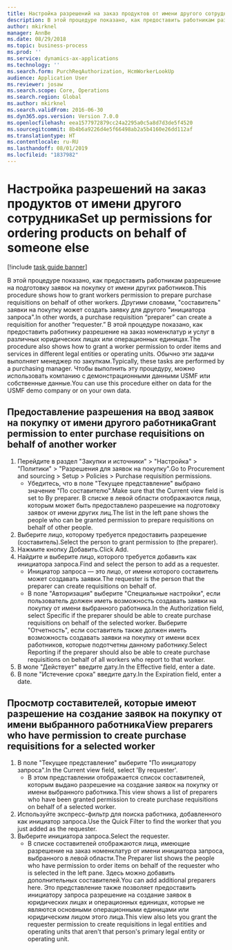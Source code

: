 ```yaml
---
title: Настройка разрешений на заказ продуктов от имени другого сотрудника
description: В этой процедуре показано, как предоставить работникам разрешение на подготовку заявок на покупку от имени других работников.
author: mkirknel
manager: AnnBe
ms.date: 08/29/2018
ms.topic: business-process
ms.prod: ''
ms.service: dynamics-ax-applications
ms.technology: ''
ms.search.form: PurchReqAuthorization, HcmWorkerLookUp
audience: Application User
ms.reviewer: josaw
ms.search.scope: Core, Operations
ms.search.region: Global
ms.author: mkirknel
ms.search.validFrom: 2016-06-30
ms.dyn365.ops.version: Version 7.0.0
ms.openlocfilehash: eea1577972879cc24a2295a0c5a8d7d3de5f4520
ms.sourcegitcommit: 8b4b6a9226d4e5f66498ab2a5b4160e26dd112af
ms.translationtype: HT
ms.contentlocale: ru-RU
ms.lasthandoff: 08/01/2019
ms.locfileid: "1837982"
---
```

# <a name="set-up-permissions-for-ordering-products-on-behalf-of-someone-else"></a><span data-ttu-id="73264-103">Настройка разрешений на заказ продуктов от имени другого сотрудника</span><span class="sxs-lookup"><span data-stu-id="73264-103">Set up permissions for ordering products on behalf of someone else</span></span>

[!include [task guide banner](../../includes/task-guide-banner.md)]

<span data-ttu-id="73264-104">В этой процедуре показано, как предоставить работникам разрешение на подготовку заявок на покупку от имени других работников.</span><span class="sxs-lookup"><span data-stu-id="73264-104">This procedure shows how to grant workers permission to prepare purchase requisitions on behalf of other workers.</span></span> <span data-ttu-id="73264-105">Другими словами, "составитель" заявки на покупку может создать заявку для другого "инициатора запроса".</span><span class="sxs-lookup"><span data-stu-id="73264-105">In other words, a purchase requisition “preparer” can create a requisition for another “requester.”</span></span> <span data-ttu-id="73264-106">В этой процедуре показано, как предоставить работнику разрешение на заказ номенклатур и услуг в различных юридических лицах или операционных единицах.</span><span class="sxs-lookup"><span data-stu-id="73264-106">The procedure also shows how to grant a worker permission to order items and services in different legal entities or operating units.</span></span> <span data-ttu-id="73264-107">Обычно эти задачи выполняет менеджер по закупкам.</span><span class="sxs-lookup"><span data-stu-id="73264-107">Typically, these tasks are performed by a purchasing manager.</span></span> <span data-ttu-id="73264-108">Чтобы выполнить эту процедуру, можно использовать компанию с демонстрационными данными USMF или собственные данные.</span><span class="sxs-lookup"><span data-stu-id="73264-108">You can use this procedure either on data for the USMF demo company or on your own data.</span></span>


## <a name="grant-permission-to-enter-purchase-requisitions-on-behalf-of-another-worker"></a><span data-ttu-id="73264-109">Предоставление разрешения на ввод заявок на покупку от имени другого работника</span><span class="sxs-lookup"><span data-stu-id="73264-109">Grant permission to enter purchase requisitions on behalf of another worker</span></span>
1. <span data-ttu-id="73264-110">Перейдите в раздел "Закупки и источники" > "Настройка" > "Политики" > "Разрешения для заявок на покупку".</span><span class="sxs-lookup"><span data-stu-id="73264-110">Go to Procurement and sourcing > Setup > Policies > Purchase requisition permissions.</span></span>
    * <span data-ttu-id="73264-111">Убедитесь, что в поле "Текущее представление" выбрано значение "По составителю".</span><span class="sxs-lookup"><span data-stu-id="73264-111">Make sure that the Current view field is set to By preparer.</span></span>  <span data-ttu-id="73264-112">В списке в левой области отображаются лица, которым может быть предоставлено разрешение на подготовку заявок от имени других лиц.</span><span class="sxs-lookup"><span data-stu-id="73264-112">The list in the left pane shows the people who can be granted permission to prepare requisitions on behalf of other people.</span></span>  
2. <span data-ttu-id="73264-113">Выберите лицо, которому требуется предоставить разрешение (составитель).</span><span class="sxs-lookup"><span data-stu-id="73264-113">Select the person to grant permission to (the preparer).</span></span>
3. <span data-ttu-id="73264-114">Нажмите кнопку Добавить.</span><span class="sxs-lookup"><span data-stu-id="73264-114">Click Add.</span></span>
4. <span data-ttu-id="73264-115">Найдите и выберите лицо, которого требуется добавить как инициатора запроса.</span><span class="sxs-lookup"><span data-stu-id="73264-115">Find and select the person to add as a requester.</span></span>
    * <span data-ttu-id="73264-116">Инициатор запроса — это лицо, от имени которого составитель может создавать заявки.</span><span class="sxs-lookup"><span data-stu-id="73264-116">The requester is the person that the preparer can create requisitions on behalf of.</span></span>  
    * <span data-ttu-id="73264-117">В поле "Авторизация" выберите "Специальные настройки", если пользователь должен иметь возможность создавать заявки на покупку от имени выбранного работника.</span><span class="sxs-lookup"><span data-stu-id="73264-117">In the Authorization field, select Specific if the preparer should be able to create purchase requisitions on behalf of the selected worker.</span></span> <span data-ttu-id="73264-118">Выберите "Отчетность", если составитель также должен иметь возможность создавать заявки на покупку от имени всех работников, которые подотчетны данному работнику.</span><span class="sxs-lookup"><span data-stu-id="73264-118">Select Reporting if the preparer should also be able to create purchase requisitions on behalf of all workers who report to that worker.</span></span>  
5. <span data-ttu-id="73264-119">В моле "Действует" введите дату.</span><span class="sxs-lookup"><span data-stu-id="73264-119">In the Effective field, enter a date.</span></span>
6. <span data-ttu-id="73264-120">В поле "Истечение срока" введите дату.</span><span class="sxs-lookup"><span data-stu-id="73264-120">In the Expiration field, enter a date.</span></span>

## <a name="view-preparers-who-have-permission-to-create-purchase-requisitions-for-a-selected-worker"></a><span data-ttu-id="73264-121">Просмотр составителей, которые имеют разрешение на создание заявок на покупку от имени выбранного работника</span><span class="sxs-lookup"><span data-stu-id="73264-121">View preparers who have permission to create purchase requisitions for a selected worker</span></span>
1. <span data-ttu-id="73264-122">В поле "Текущее представление" выберите "По инициатору запроса".</span><span class="sxs-lookup"><span data-stu-id="73264-122">In the Current view field, select 'By requester'.</span></span>
    * <span data-ttu-id="73264-123">В этом представлении отображается список составителей, которым выдано разрешение на создание заявок на покупку от имени выбранного работника.</span><span class="sxs-lookup"><span data-stu-id="73264-123">This view shows a list of preparers who have been granted permission to create purchase requisitions on behalf of a selected worker.</span></span>  
2. <span data-ttu-id="73264-124">Используйте экспресс-фильтр для поиска работника, добавленного как инициатор запроса.</span><span class="sxs-lookup"><span data-stu-id="73264-124">Use the Quick Filter to find the worker that you just added as the requester.</span></span>
3. <span data-ttu-id="73264-125">Выберите инициатора запроса.</span><span class="sxs-lookup"><span data-stu-id="73264-125">Select the requester.</span></span>
    * <span data-ttu-id="73264-126">В списке составителей отображаются лица, имеющие разрешение на заказ номенклатур от имени инициатора запроса, выбранного в левой области.</span><span class="sxs-lookup"><span data-stu-id="73264-126">The Preparer list shows the people who have permission to order items on behalf of the requester who is selected in the left pane.</span></span>   <span data-ttu-id="73264-127">Здесь можно добавить дополнительных составителей.</span><span class="sxs-lookup"><span data-stu-id="73264-127">You can add additional preparers here.</span></span>   <span data-ttu-id="73264-128">Это представление также позволяет предоставить инициатору запроса разрешение на создание заявок в юридических лицах и операционных единицах, которые не являются основными операционными единицами или юридическим лицом этого лица.</span><span class="sxs-lookup"><span data-stu-id="73264-128">This view also lets you grant the requester permission to create requisitions in legal entities and operating units that aren't that person's primary legal entity or operating unit.</span></span>  


